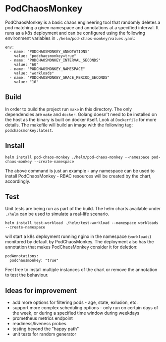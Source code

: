 # PodChaosMonkey

PodChaosMonkey is a basic chaos engineering tool that randomly deletes a pod matching a given namespace and annotations at a specified interval.
It runs as a k8s deployment and can be configured using the following environment variables in `./helm/pod-chaos-monkey/values.yaml`:

```
env:
  - name: "PODCHAOSMONKEY_ANNOTATIONS"
    value: "podchaosmonkey=true"
  - name: "PODCHAOSMONKEY_INTERVAL_SECONDS"
    value: "60"
  - name: "PODCHAOSMONKEY_NAMESPACE"
    value: "workloads"
  - name: "PODCHAOSMONKEY_GRACE_PERIOD_SECONDS"
    value: "10"
```

## Build

In order to build the project run `make` in this directory.
The only dependencies are `make` and `docker`. Golang doesn't need to be installed on the host as the binary is built on docker itself. Look at `Dockerfile` for more details.
The makefile will build an image with the following tag: `podchaosmonkey:latest`.

## Install
```
helm install pod-chaos-monkey ./helm/pod-chaos-monkey --namespace pod-chaos-monkey --create-namespace
```

The above command is just an example - any namespace can be used to install PodChaosMonkey - RBAC resources will be created by the chart, accordingly.

## Test
Unit tests are being run as part of the build.
The helm charts available under `./helm` can be used to simulate a real-life scenario.

```
helm install test-workload ./helm/test-workload --namespace workloads --create-namespace
```

will start a k8s deployment running nginx in the namespace (`workloads`) monitored by default by PodChaosMonkey. The deployment also has the annotation that makes PodChaosMonkey consider it for deletion:

```
podAnnotations:
  podchaosmonkey: "true"
```

Feel free to install multiple instances of the chart or remove the annotation to test the behaviour.

## Ideas for improvement
- add more options for filtering pods - age, state, exlusion, etc.
- support more complex scheduling options - only run on certain days of the week, or during a specified time window during weekdays
- prometheus metrics endpoint
- readiness/liveness probes
- testing beyond the "happy path"
- unit tests for random generator
